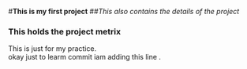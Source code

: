 #**This is my first project**
##*This also contains the details of the project*
   ### This holds the project metrix
This is just for my practice.
<br>
okay just to learm commit iam adding this line .
